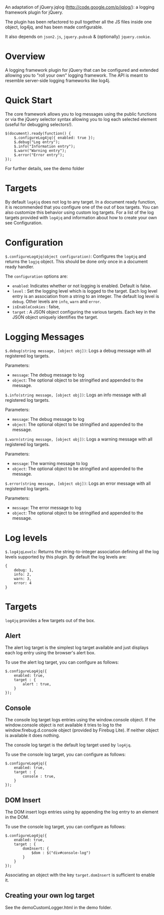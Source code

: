 An adaptation of jQuery.jqlog (http://code.google.com/p/jqlog/):
a logging framework plugin for jQuery.

The plugin has been refactored to pull together all the JS files
inside one object, log4jq, and has been made configurable.
 
It also depends on  `json2.js`, `jquery.pubsub` & (optionally) `jquery.cookie`.

# Overview

A logging framework plugin for jQuery that can be configured and extended allowing you to "roll your own" logging framework. The API is meant to resemble server-side logging frameworks like log4j.

# Quick Start

The core framework allows you to log messages using the public functions or via the jQuery selector syntax allowing you to log each selected element (useful for debugging selectors!).

    $(document).ready(function() {
        $.configureLog4jq({ enabled: true });
        $.debug("Log entry");
        $.info("Information entry");
        $.warn("Warning entry");
        $.error("Error entry");
    });

For further details, see the demo folder

# Targets

By default `log4jq` does not log to any target. In a document ready function, it is recommended that you configure one of the out of box targets.
You can also customize this behavior using custom log targets. For a list of the log targets provided with `log4jq` and information about how to create your own see Configuration.


# Configuration

`$.configureLog4jq(object configuration)`: Configures the `log4jq` and returns the `logjq` object. This should be done only once in a document ready handler.

The `configuration` options are:

* `enabled`: Indicates whether or not logging is enabled.  Default is false.
* `level` : Set the logging level which is logged to the target. Each log level entry is an association from a string to an integer. The default log level is `debug`. Other levels are `info`, `warn` and `error`.
* `isEnableCookies` : false,
* `target` : A JSON object configuring the various targets. Each key in the JSON object uniquely identifies the target. 

# Logging Messages

`$.debug(string message, [object obj])`: Logs a debug message with all registered log targets.

Parameters:
* `message`: The debug message to log
* `object`: The optional object to be stringified and appended to the message.

`$.info(string message, [object obj])`: Logs an info message with all registered log targets.

Parameters:
* `message`: The debug message to log
* `object`: The optional object to be stringified and appended to the message.

`$.warn(string message, [object obj])`: Logs a warning message with all registered log targets.

Parameters:
* `message`: The warning message to log
* `object`: The optional object to be stringified and appended to the message.

`$.error(string message, [object obj])`: Logs an error message with all registered log targets.

Parameters:
* `message`: The error message to log
* `object`: The optional object to be stringified and appended to the message.


# Log levels

`$.log4jqLevels`: Returns the string-to-integer association defining all the log levels supported by this plugin. By default the log levels are:

	{
		debug: 1,
		info: 2,
		warn: 3,
		error: 4
	}

# Targets

`log4jq` provides a few targets out of the box.

## Alert

The alert log target is the simplest log target available and just displays each log entry using the browser's alert box.

To use the alert log target, you can configure as follows: 

	$.configureLog4jq({
		enabled: true,
		target : {
			alert : true,
		}
	});


## Console

The console log target logs entries using the window.console object. If the window.console object is not available it tries to log to the window.firebug.d.console object (provided by Firebug Lite). If neither object is available it does nothing.

The console log target is the default log target used by `log4jq`.

To use the console log target, you can configure as follows: 

	$.configureLog4jq({
		enabled: true,
		target : {
			console : true,
		}
	});

## DOM Insert

The DOM insert logs entries using by appending the log entry to an element in the DOM.

To use the console log target, you can configure as follows: 

	$.configureLog4jq({
		enabled: true,
		target : {
			domInsert: {
				$dom : $("div#console-log")
			}
		}
	});

Associating an object with the key `target.domInsert` is sufficient to enable it.

## Creating your own log target

See the demoCustomLogger.html in the demo folder.


